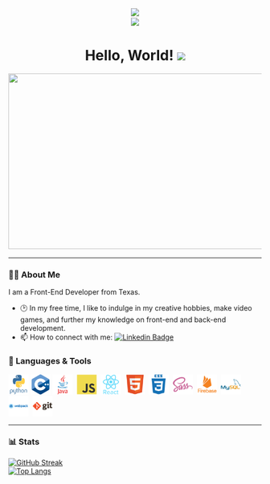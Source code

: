 <div id="header" align="center">
  <img src="https://media.giphy.com/media/ZeSWODCnHB9fazFsmm/giphy.gif" width="100"/>

  <div id="badge" align="center">
    <a href="https://www.linkedin.com/in/brent-washington/">
      <img src="https://img.shields.io/badge/LinkedIn-blue?logo=linkedin&logoColor=white&style=for-the-badge" />
    </a>
  </div>

  <h1>Hello, World! <img src="https://media.giphy.com/media/v1.Y2lkPTc5MGI3NjExdnZsNzJtcmdpNDIxYzk3M21yNHFqNjI2MWJvenlmMHJzd2Rsa2tpbiZlcD12MV9pbnRlcm5hbF9naWZfYnlfaWQmY3Q9cw/hvRJCLFzcasrR4ia7z/giphy.gif" width="40"/></h1>

  <img src="https://media.giphy.com/media/L8K62iTDkzGX6/giphy.gif" width="600" height="350"/>
</div>

---

### :man_technologist: About Me

I am a Front-End Developer from Texas. 
- 🕑 In my free time, I like to indulge in my creative hobbies, make video games, and further my knowledge on front-end and back-end development.
- 📫 How to connect with me: [![Linkedin Badge](https://img.shields.io/badge/Brent&nbsp;Washington-blue?logo=linkedin&logoColor=white)](https://www.linkedin.com/in/brent-washington/)

### 🧰 Languages & Tools
<div>
  <img src="https://github.com/devicons/devicon/blob/master/icons/python/python-original-wordmark.svg" title="Python" **alt="Python" width="40" height="40"/>
  <img src="https://github.com/devicons/devicon/blob/master/icons/cplusplus/cplusplus-original.svg" title="cplusplus" **alt="cplusplus" width="40" height="40"/>
  <img src="https://github.com/devicons/devicon/blob/master/icons/java/java-original-wordmark.svg" title="Java" alt="Java" width="40" height="40"/>&nbsp;
  <img src="https://github.com/devicons/devicon/blob/master/icons/javascript/javascript-original.svg" title="JavaScript" alt="JavaScript" width="40" height="40"/>&nbsp;
  <img src="https://github.com/devicons/devicon/blob/master/icons/react/react-original-wordmark.svg" title="React" alt="React" width="40" height="40"/>&nbsp;
  <img src="https://github.com/devicons/devicon/blob/master/icons/html5/html5-original.svg" title="HTML5" alt="HTML" width="40" height="40"/>&nbsp;
  <img src="https://github.com/devicons/devicon/blob/master/icons/css3/css3-plain-wordmark.svg"  title="CSS3" alt="CSS" width="40" height="40"/>&nbsp;
  <img src="https://github.com/devicons/devicon/blob/master/icons/sass/sass-original.svg"  title="Sass" alt="Sass" width="40" height="40"/>&nbsp;
  <img src="https://github.com/devicons/devicon/blob/master/icons/firebase/firebase-plain-wordmark.svg" title="Firebase" alt="Firebase" width="40" height="40"/>&nbsp;
  <img src="https://github.com/devicons/devicon/blob/master/icons/mysql/mysql-original-wordmark.svg" title="MySQL"  alt="MySQL" width="40" height="40"/>&nbsp;
  <img src="https://github.com/devicons/devicon/blob/master/icons/webpack/webpack-original-wordmark.svg" title="Webpack"  alt="Webpack" width="40" height="40"/>&nbsp;
  <img src="https://github.com/devicons/devicon/blob/master/icons/git/git-original-wordmark.svg" title="Git" **alt="Git" width="40" height="40"/>
</div>

---

### 📊 Stats
[![GitHub Streak](https://github-readme-streak-stats.herokuapp.com?user=brentwashington&theme=algolia)](https://git.io/streak-stats)
<br>
[![Top Langs](https://github-readme-stats.vercel.app/api/top-langs/?username=brentwashington&layout=compact&theme=algolia)](https://github.com/anuraghazra/github-readme-stats)
